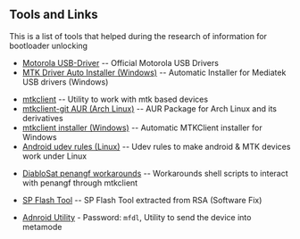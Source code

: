 ## Tools and Links

This is a list of tools that helped during the research of information for bootloader unlocking

- [Motorola USB-Driver](https://en-us.support.motorola.com/app/usb-drivers) -- Official Motorola USB Drivers
- [MTK Driver Auto Installer (Windows)](https://androidmtk.com/download-mtk-driver-auto-installer) -- Automatic Installer for Mediatek USB drivers (Windows)
* [mtkclient](https://aur.archlinux.org/packages/mtkclient-git) -- Utility to work with mtk based devices
* [mtkclient-git AUR (Arch Linux)](https://aur.archlinux.org/packages/mtkclient-git) -- AUR Package for Arch Linux and its derivatives
* [mtkclient installer (Windows)](https://github.com/netzsworth/mtkclient-installer) -- Automatic MTKClient installer for Windows
* [Android udev rules (Linux)](https://github.com/M0Rf30/android-udev-rules) -- Udev rules to make android & MTK devices work under Linux

- [DiabloSat penangf workarounds](https://github.com/progzone122/fuckyoumoto) -- Workarounds shell scripts to interact with penangf through mtkclient

* [SP Flash Tool](https://github.com/progzone122/penangf-sp-flash-tool/releases/tag/0.1) -- SP Flash Tool extracted from RSA (Software Fix) 
- [Adnroid Utility](https://www.mfdl.io/) - Password: `mfdl`, Utility to send the device into metamode 